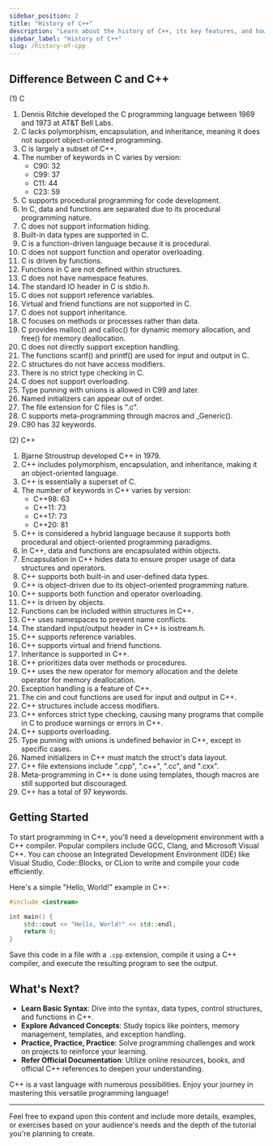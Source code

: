```yaml
---
sidebar_position: 2
title: "History of C++"
description: "Learn about the history of C++, its key features, and how it has evolved over time."
sidebar_label: "History of C++"
slug: /history-of-cpp
---
```


## Difference Between C and C++

(1) C

1. Dennis Ritchie developed the C programming language between 1969 and 1973 at AT&T Bell Labs.
2. C lacks polymorphism, encapsulation, and inheritance, meaning it does not support object-oriented programming.
3. C is largely a subset of C++.
4. The number of keywords in C varies by version:
   * C90: 32
   * C99: 37
   * C11: 44
   * C23: 59
5. C supports procedural programming for code development.
6. In C, data and functions are separated due to its procedural programming nature.
7. C does not support information hiding.
8. Built-in data types are supported in C.
9. C is a function-driven language because it is procedural.
10. C does not support function and operator overloading.
11. C is driven by functions.
12. Functions in C are not defined within structures.
13. C does not have namespace features.
14. The standard IO header in C is stdio.h.
15. C does not support reference variables.
16. Virtual and friend functions are not supported in C.
17. C does not support inheritance.
18. C focuses on methods or processes rather than data.
19. C provides malloc() and calloc() for dynamic memory allocation, and free() for memory deallocation.
20. C does not directly support exception handling.
21. The functions scanf() and printf() are used for input and output in C.
22. C structures do not have access modifiers.
23. There is no strict type checking in C.
24. C does not support overloading.
25. Type punning with unions is allowed in C99 and later.
26. Named initializers can appear out of order.
27. The file extension for C files is ".c".
28. C supports meta-programming through macros and _Generic().
29. C90 has 32 keywords.


(2) C++

1. Bjarne Stroustrup developed C++ in 1979.
2. C++ includes polymorphism, encapsulation, and inheritance, making it an object-oriented language.
3. C++ is essentially a superset of C.
4. The number of keywords in C++ varies by version:
   * C++98: 63
   * C++11: 73
   * C++17: 73
   * C++20: 81
5. C++ is considered a hybrid language because it supports both procedural and object-oriented programming paradigms.
6. In C++, data and functions are encapsulated within objects.
7. Encapsulation in C++ hides data to ensure proper usage of data structures and operators.
8. C++ supports both built-in and user-defined data types.
9. C++ is object-driven due to its object-oriented programming nature.
10. C++ supports both function and operator overloading.
11. C++ is driven by objects.
12. Functions can be included within structures in C++.
13. C++ uses namespaces to prevent name conflicts.
14. The standard input/output header in C++ is iostream.h.
15. C++ supports reference variables.
16. C++ supports virtual and friend functions.
17. Inheritance is supported in C++.
18. C++ prioritizes data over methods or procedures.
19. C++ uses the new operator for memory allocation and the delete operator for memory deallocation.
20. Exception handling is a feature of C++.
21. The cin and cout functions are used for input and output in C++.
22. C++ structures include access modifiers.
23. C++ enforces strict type checking, causing many programs that compile in C to produce warnings or errors in C++.
24. C++ supports overloading.
25. Type punning with unions is undefined behavior in C++, except in specific cases.
26. Named initializers in C++ must match the struct's data layout.
27. C++ file extensions include ".cpp", ".c++", ".cc", and ".cxx".
28. Meta-programming in C++ is done using templates, though macros are still supported but discouraged.
29. C++ has a total of 97 keywords.

## Getting Started

To start programming in C++, you'll need a development environment with a C++ compiler. Popular compilers include GCC, Clang, and Microsoft Visual C++. You can choose an Integrated Development Environment (IDE) like Visual Studio, Code::Blocks, or CLion to write and compile your code efficiently.

Here's a simple "Hello, World!" example in C++:

```cpp
#include <iostream>

int main() {
    std::cout << "Hello, World!" << std::endl;
    return 0;
}
```

Save this code in a file with a `.cpp` extension, compile it using a C++ compiler, and execute the resulting program to see the output.

## What's Next?

- **Learn Basic Syntax**: Dive into the syntax, data types, control structures, and functions in C++.
- **Explore Advanced Concepts**: Study topics like pointers, memory management, templates, and exception handling.
- **Practice, Practice, Practice**: Solve programming challenges and work on projects to reinforce your learning.
- **Refer Official Documentation**: Utilize online resources, books, and official C++ references to deepen your understanding.

C++ is a vast language with numerous possibilities. Enjoy your journey in mastering this versatile programming language!

---

Feel free to expand upon this content and include more details, examples, or exercises based on your audience's needs and the depth of the tutorial you're planning to create.


